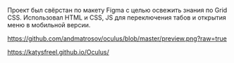Проект был свёрстан по макету Figma с целью освежить знания по Grid CSS.
Использовал HTML и CSS, JS для переключения табов и открытия меню в мобильной версии.

https://github.com/andmatrosov/oculus/blob/master/preview.png?raw=true

https://katysfreel.github.io/Oculus/
